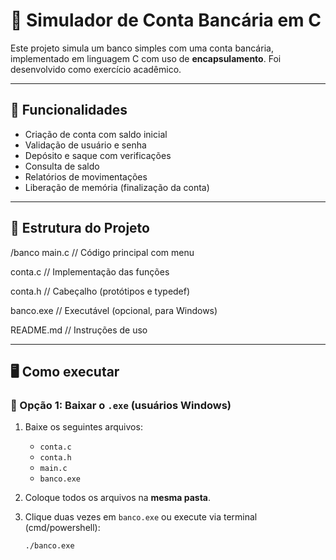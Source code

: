 # 🏦 Simulador de Conta Bancária em C

Este projeto simula um banco simples com uma conta bancária, implementado em linguagem C com uso de **encapsulamento**. Foi desenvolvido como exercício acadêmico.

---

## 🧩 Funcionalidades

- Criação de conta com saldo inicial
- Validação de usuário e senha
- Depósito e saque com verificações
- Consulta de saldo
- Relatórios de movimentações
- Liberação de memória (finalização da conta)

---

## 📁 Estrutura do Projeto	

/banco
main.c // Código principal com menu

conta.c // Implementação das funções

conta.h // Cabeçalho (protótipos e typedef)

banco.exe // Executável (opcional, para Windows)

README.md // Instruções de uso


---

## 🖥️ Como executar

### 🔹 Opção 1: Baixar o `.exe` (usuários Windows)

1. Baixe os seguintes arquivos:
   - `conta.c`
   - `conta.h`
   - `main.c`
   - `banco.exe`

2. Coloque todos os arquivos na **mesma pasta**.

3. Clique duas vezes em `banco.exe` ou execute via terminal (cmd/powershell):

   ```cmd
   ./banco.exe



